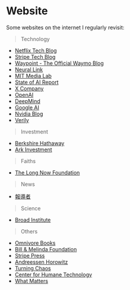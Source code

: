 # Website
Some websites on the internet I regularly revisit:

> Technology
- [Netflix Tech Blog](https://netflixtechblog.com/)
- [Stripe Tech Blog](https://stripe.com/blog/engineering)
- [Waypoint - The Official Waymo Blog](https://blog.waymo.com/)
- [Neural Link](https://neuralink.com/)
- [MIT Media Lab](https://www.media.mit.edu/)
- [State of AI Report](https://www.stateof.ai/)
- [X Company](https://x.company/)
- [OpenAI](https://openai.com/)
- [DeepMind](https://deepmind.com/)
- [Google AI](https://ai.googleblog.com/)
- [Nvidia Blog](https://blogs.nvidia.com/)
- [Verily](https://verily.com/)

> Investment
- [Berkshire Hathaway](https://www.berkshirehathaway.com/)
- [Ark Investment](https://ark-invest.com/)

> Faiths
- [The Long Now Foundation](https://longnow.org/)

> News
- [報導者](https://www.twreporter.org/)

> Science
- [Broad Institute](https://www.broadinstitute.org/)

> Others
- [Omnivore Books](https://omnivorebooks.myshopify.com/)
- [Bill & Melinda Foundation](https://www.gatesfoundation.org/)
- [Stripe Press](https://press.stripe.com/)
- [Andreessen Horowitz](https://a16z.com/)
- [Turning Chaos](https://www.turningchaos.com/)
- [Center for Humane Technology](https://www.humanetech.com/)
- [What Matters](https://www.whatmatters.com/)
